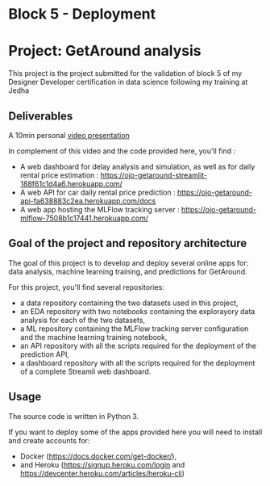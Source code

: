 # Block 5 - Deployment
# Project: GetAround analysis


This project is the project submitted for the validation of block 5 of my Designer Developer certification in data science following my training at Jedha

## Deliverables

A 10min personal [video presentation](https://share.vidyard.com/watch/PiwVqc3zvxWQFksdHREhnd?)

In complement of this video and the code provided here, you'll find :
- A web dashboard for delay analysis and simulation, as well as for daily rental price estimation : https://ojo-getaround-streamlit-188f61c1d4a6.herokuapp.com/
- A web API for car daily rental price prediction : https://ojo-getaround-api-fa638883c2ea.herokuapp.com/docs
- A web app hosting the MLFlow tracking server : https://ojo-getaround-mlflow-7508b1c17441.herokuapp.com/

## Goal of the project and repository architecture

The goal of this project is to develop and deploy several online apps for: data analysis, machine learning training, and predictions for GetAround.

For this project, you'll find several repositories:
- a data repository containing the two datasets used in this project,
- an EDA repository with two notebooks containing the explorayory data analysis for each of the two datasets,
- a ML repository containing the MLFlow tracking server configuration and the machine learning training notebook,
- an API repository with all the scripts required for the deployment of the prediction API,
- a dashboard repository with all the scripts required for the deployment of a complete Streamli web dashboard.

## Usage

The source code is written in Python 3.

If you want to deploy some of the apps provided here you will need to install and create accounts for:
- Docker (https://docs.docker.com/get-docker/),
- and Heroku (https://signup.heroku.com/login and https://devcenter.heroku.com/articles/heroku-cli)

